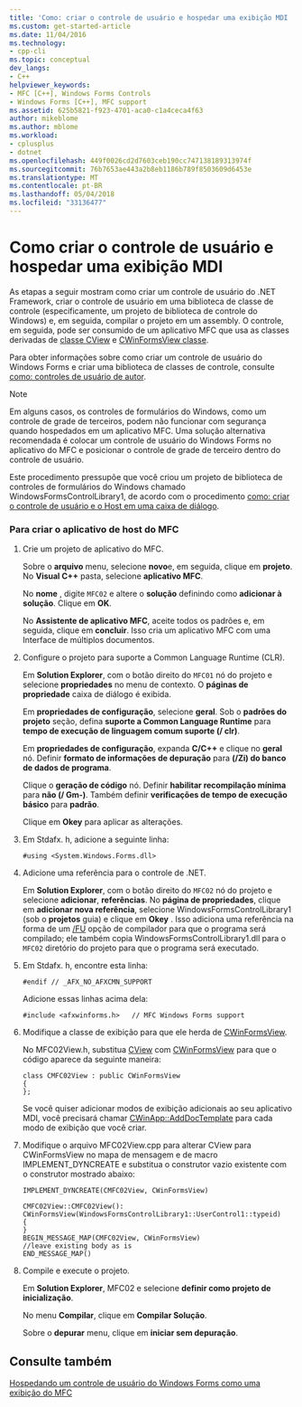 ```yaml
---
title: 'Como: criar o controle de usuário e hospedar uma exibição MDI | Microsoft Docs'
ms.custom: get-started-article
ms.date: 11/04/2016
ms.technology:
- cpp-cli
ms.topic: conceptual
dev_langs:
- C++
helpviewer_keywords:
- MFC [C++], Windows Forms Controls
- Windows Forms [C++], MFC support
ms.assetid: 625b5821-f923-4701-aca0-c1a4ceca4f63
author: mikeblome
ms.author: mblome
ms.workload:
- cplusplus
- dotnet
ms.openlocfilehash: 449f0026cd2d7603ceb190cc747138189313974f
ms.sourcegitcommit: 76b7653ae443a2b8eb1186b789f8503609d6453e
ms.translationtype: MT
ms.contentlocale: pt-BR
ms.lasthandoff: 05/04/2018
ms.locfileid: "33136477"
---
```

# <a name="how-to-create-the-user-control-and-host-mdi-view"></a>Como criar o controle de usuário e hospedar uma exibição MDI
As etapas a seguir mostram como criar um controle de usuário do .NET Framework, criar o controle de usuário em uma biblioteca de classe de controle (especificamente, um projeto de biblioteca de controle do Windows) e, em seguida, compilar o projeto em um assembly. O controle, em seguida, pode ser consumido de um aplicativo MFC que usa as classes derivadas de [classe CView](../mfc/reference/cview-class.md) e [CWinFormsView classe](../mfc/reference/cwinformsview-class.md).  
  
 Para obter informações sobre como criar um controle de usuário do Windows Forms e criar uma biblioteca de classes de controle, consulte [como: controles de usuário de autor](/dotnet/framework/winforms/controls/how-to-author-composite-controls).  
  
> [!NOTE]
>  Em alguns casos, os controles de formulários do Windows, como um controle de grade de terceiros, podem não funcionar com segurança quando hospedados em um aplicativo MFC. Uma solução alternativa recomendada é colocar um controle de usuário do Windows Forms no aplicativo do MFC e posicionar o controle de grade de terceiro dentro do controle de usuário.  
  
 Este procedimento pressupõe que você criou um projeto de biblioteca de controles de formulários do Windows chamado WindowsFormsControlLibrary1, de acordo com o procedimento [como: criar o controle de usuário e o Host em uma caixa de diálogo](../dotnet/how-to-create-the-user-control-and-host-in-a-dialog-box.md).  
  
### <a name="to-create-the-mfc-host-application"></a>Para criar o aplicativo de host do MFC  
  
1.  Crie um projeto de aplicativo do MFC.  
  
     Sobre o **arquivo** menu, selecione **novo**e, em seguida, clique em **projeto**. No **Visual C++** pasta, selecione **aplicativo MFC**.  
  
     No **nome** , digite `MFC02` e altere o **solução** definindo como **adicionar à solução**. Clique em **OK**.  
  
     No **Assistente de aplicativo MFC**, aceite todos os padrões e, em seguida, clique em **concluir**. Isso cria um aplicativo MFC com uma Interface de múltiplos documentos.  
  
2.  Configure o projeto para suporte a Common Language Runtime (CLR).  
  
     Em **Solution Explorer**, com o botão direito do `MFC01` nó do projeto e selecione **propriedades** no menu de contexto. O **páginas de propriedade** caixa de diálogo é exibida.  
  
     Em **propriedades de configuração**, selecione **geral**. Sob o **padrões do projeto** seção, defina **suporte a Common Language Runtime** para **tempo de execução de linguagem comum suporte (/ clr)**.  
  
     Em **propriedades de configuração**, expanda **C/C++** e clique no **geral** nó. Definir **formato de informações de depuração** para **(/Zi) do banco de dados de programa**.  
  
     Clique o **geração de código** nó. Definir **habilitar recompilação mínima** para **não (/ Gm-)**. Também definir **verificações de tempo de execução básico** para **padrão**.  
  
     Clique em **Okey** para aplicar as alterações.  
  
3.  Em Stdafx. h, adicione a seguinte linha:  
  
    ```  
    #using <System.Windows.Forms.dll>  
    ```  
  
4.  Adicione uma referência para o controle de .NET.  
  
     Em **Solution Explorer**, com o botão direito do `MFC02` nó do projeto e selecione **adicionar**, **referências**. No **página de propriedades**, clique em **adicionar nova referência**, selecione WindowsFormsControlLibrary1 (sob o **projetos** guia) e clique em **Okey** . Isso adiciona uma referência na forma de um [/FU](../build/reference/fu-name-forced-hash-using-file.md) opção de compilador para que o programa será compilado; ele também copia WindowsFormsControlLibrary1.dll para o `MFC02` diretório do projeto para que o programa será executado.  
  
5.  Em Stdafx. h, encontre esta linha:  
  
    ```  
    #endif // _AFX_NO_AFXCMN_SUPPORT   
    ```  
  
     Adicione essas linhas acima dela:  
  
    ```  
    #include <afxwinforms.h>   // MFC Windows Forms support  
    ```  
  
6.  Modifique a classe de exibição para que ele herda de [CWinFormsView](../mfc/reference/cwinformsview-class.md).  
  
     No MFC02View.h, substitua [CView](../mfc/reference/cview-class.md) com [CWinFormsView](../mfc/reference/cwinformsview-class.md) para que o código aparece da seguinte maneira:  
  
    ```  
    class CMFC02View : public CWinFormsView  
    {  
    };  
    ```  
  
     Se você quiser adicionar modos de exibição adicionais ao seu aplicativo MDI, você precisará chamar [CWinApp::AddDocTemplate](../mfc/reference/cwinapp-class.md#adddoctemplate) para cada modo de exibição que você criar.  
  
7.  Modifique o arquivo MFC02View.cpp para alterar CView para CWinFormsView no mapa de mensagem e de macro IMPLEMENT_DYNCREATE e substitua o construtor vazio existente com o construtor mostrado abaixo:  
  
    ```  
    IMPLEMENT_DYNCREATE(CMFC02View, CWinFormsView)  
  
    CMFC02View::CMFC02View(): CWinFormsView(WindowsFormsControlLibrary1::UserControl1::typeid)   
    {  
    }  
    BEGIN_MESSAGE_MAP(CMFC02View, CWinFormsView)  
    //leave existing body as is  
    END_MESSAGE_MAP()  
    ```  
  
8.  Compile e execute o projeto.  
  
     Em **Solution Explorer**, MFC02 e selecione **definir como projeto de inicialização**.  
  
     No menu **Compilar**, clique em **Compilar Solução**.  
  
     Sobre o **depurar** menu, clique em **iniciar sem depuração**.  
  
## <a name="see-also"></a>Consulte também  
 [Hospedando um controle de usuário do Windows Forms como uma exibição do MFC](../dotnet/hosting-a-windows-forms-user-control-as-an-mfc-view.md)